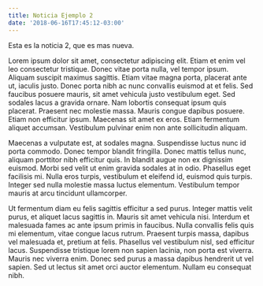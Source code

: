 ```yaml
---
title: Noticia Ejemplo 2
date: '2018-06-16T17:45:12-03:00'
---
```

Esta es la noticia 2, que es mas nueva.

Lorem ipsum dolor sit amet, consectetur adipiscing elit. Etiam et enim vel leo consectetur tristique. Donec vitae porta nulla, vel tempor ipsum. Aliquam suscipit maximus sagittis. Etiam vitae magna porta, placerat ante ut, iaculis justo. Donec porta nibh ac nunc convallis euismod at et felis. Sed faucibus posuere mauris, sit amet vehicula justo vestibulum eget. Sed sodales lacus a gravida ornare. Nam lobortis consequat ipsum quis placerat. Praesent nec molestie massa. Mauris congue dapibus posuere. Etiam non efficitur ipsum. Maecenas sit amet ex eros. Etiam fermentum aliquet accumsan. Vestibulum pulvinar enim non ante sollicitudin aliquam.

<!--TEASER_END-->

Maecenas a vulputate est, at sodales magna. Suspendisse luctus nunc id porta commodo. Donec tempor blandit fringilla. Donec mattis tellus nunc, aliquam porttitor nibh efficitur quis. In blandit augue non ex dignissim euismod. Morbi sed velit ut enim gravida sodales at in odio. Phasellus eget facilisis mi. Nulla eros turpis, vestibulum et eleifend id, euismod quis turpis. Integer sed nulla molestie massa luctus elementum. Vestibulum tempor mauris at arcu tincidunt ullamcorper.

Ut fermentum diam eu felis sagittis efficitur a sed purus. Integer mattis velit purus, et aliquet lacus sagittis in. Mauris sit amet vehicula nisi. Interdum et malesuada fames ac ante ipsum primis in faucibus. Nulla convallis felis quis mi elementum, vitae congue lacus rutrum. Praesent turpis massa, dapibus vel malesuada et, pretium at felis. Phasellus vel vestibulum nisl, sed efficitur lacus. Suspendisse tristique lorem non sapien lacinia, non porta est viverra. Mauris nec viverra enim. Donec sed purus a massa dapibus hendrerit ut vel sapien. Sed ut lectus sit amet orci auctor elementum. Nullam eu consequat nibh.

